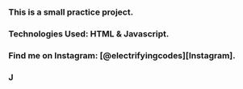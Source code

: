 ### This is a small practice project.

### Technologies Used: HTML & Javascript.

### Find me on Instagram: [@electrifyingcodes][Instagram].
### J

[Instgram]: https://www.instagram.com/electrifying_codes
[discord]: https://discord.com/in